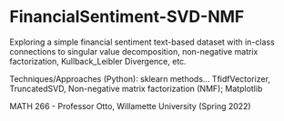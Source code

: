 # FinancialSentiment-SVD-NMF
Exploring a simple financial sentiment text-based dataset with in-class connections to singular value decomposition, non-negative matrix factorization, Kullback_Leibler Divergence, etc.

Techniques/Approaches (Python): sklearn methods... TfidfVectorizer, TruncatedSVD, Non-negative matrix factorization (NMF); Matplotlib

MATH 266 - Professor Otto, Willamette University (Spring 2022)

